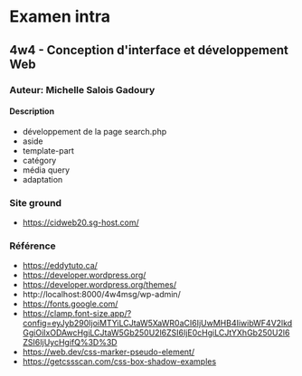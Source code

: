 # Examen intra
## 4w4 - Conception d'interface et développement Web
### Auteur: Michelle Salois Gadoury
#### Description
- développement de la page search.php
- aside
- template-part
- catégory
- média query
- adaptation 


### Site ground
- https://cidweb20.sg-host.com/

### Référence
- https://eddytuto.ca/
- https://developer.wordpress.org/
- https://developer.wordpress.org/themes/
- http://localhost:8000/4w4msg/wp-admin/
- https://fonts.google.com/
- https://clamp.font-size.app/?config=eyJyb290IjoiMTYiLCJtaW5XaWR0aCI6IjUwMHB4IiwibWF4V2lkdGgiOiIxODAwcHgiLCJtaW5Gb250U2l6ZSI6IjE0cHgiLCJtYXhGb250U2l6ZSI6IjUycHgifQ%3D%3D
- https://web.dev/css-marker-pseudo-element/
- https://getcssscan.com/css-box-shadow-examples